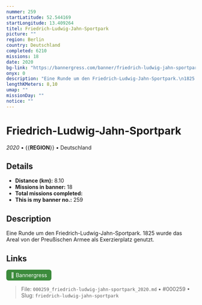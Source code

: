```yaml
---
nummer: 259
startLatitude: 52.544169
startLongitude: 13.409264
titel: Friedrich-Ludwig-Jahn-Sportpark
picture: ""
region: Berlin
country: Deutschland
completed: 6210
missions: 18
date: 2020
bg-link: "https://bannergress.com/banner/friedrich-ludwig-jahn-sportpark-739b"
onyx: 0
description: "Eine Runde um den Friedrich-Ludwig-Jahn-Sportpark.\n1825 wurde das Areal von der Preußischen Armee als Exerzierplatz genutzt."
lengthKMeters: 8,10
umap: ""
missionDay: ""
notice: ""
---
```

# Friedrich-Ludwig-Jahn-Sportpark

*2020* • {{__REGION__}} • Deutschland





## Details
- **Distance (km):** 8.10
- **Missions in banner:** 18
- **Total missions completed:** 
- **This is my banner no.:** 259



## Description
Eine Runde um den Friedrich-Ludwig-Jahn-Sportpark.
1825 wurde das Areal von der Preußischen Armee als Exerzierplatz genutzt.



## Links
<a href="https://bannergress.com/banner/friedrich-ludwig-jahn-sportpark-739b" target="_blank" style="display:inline-block;margin-right:8px;padding:6px 12px;background:#3c8b3c;color:#fff;text-decoration:none;border-radius:6px;">🔗 Bannergress</a>



> File: `000259_friedrich-ludwig-jahn-sportpark_2020.md` • #000259 • Slug: `friedrich-ludwig-jahn-sportpark`

